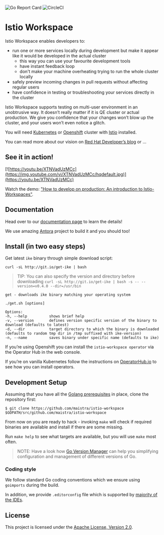 ![Go Report Card](https://goreportcard.com/badge/github.com/maistra/istio-workspace)
![CircleCI](https://circleci.com/gh/maistra/istio-workspace.svg?style=svg)

# Istio Workspace
<!-- Following tag is extracted to operator description when building a bundle using `make bundle` -->
<!-- start::description[] -->
<!-- start::overview[] -->
Istio Workspace enables developers to:

* run one or more services locally during development but make it appear like it would be developed in the actual cluster
  * this way you can use your favourite development tools
  * have instant feedback loop
  * don't make your machine overheating trying to run the whole cluster locally
* safely preview incoming changes in pull requests without affecting regular users
* have confidence in testing or troubleshooting your services directly in the cluster

Istio Workspace supports testing on multi-user environment in an unobtrusive way.
It doesn’t really matter if it is QE cluster or actual production. We give you confidence that your changes won’t blow up the cluster, and your users won’t even notice a glitch.

You will need [Kubernetes](https://k8s.io) or [Openshift](https://openshift.com) cluster with [Istio](https://istio.io/) installed.

You can read more about our vision on [Red Hat Developer’s blog](https://developers.redhat.com/blog/2020/07/14/developing-and-testing-on-production-with-kubernetes-and-istio-workspace/) or ...

<!-- end::overview[] -->
## See it in action!

[![https://youtu.be/XTNVadUzMCc](https://img.youtube.com/vi/XTNVadUzMCc/hqdefault.jpg)](https://youtu.be/XTNVadUzMCc)

Watch the demo: ["How to develop on production: An introduction to Istio-Workspaces"](https://youtu.be/XTNVadUzMCc).

## Documentation

Head over to our [documentation page](https://istio-workspace-docs.netlify.com/) to learn the details!

<!-- end::description[] -->

We use amazing [Antora](https://antora.org/) project to build it and you should too!

## Install (in two easy steps)

Get latest `ike` binary through simple download script:

    curl -sL http://git.io/get-ike | bash

> TIP: You can also specify the version and directory before downloading `curl -sL http://git.io/get-ike | bash -s -- --version=v0.4.0 --dir=/usr/bin`

    get - downloads ike binary matching your operating system

    ./get.sh [options]

    Options:
    -h, --help          shows brief help
    -v, --version       defines version specific version of the binary to download (defaults to latest)
    -d, --dir           target directory to which the binary is downloaded (defaults to random tmp dir in /tmp suffixed with ike-version)
    -n, --name          saves binary under specific name (defaults to ike)

If you’re using Openshift you can install the `istio-workspace operator` via the Operator Hub in the web console.

If you’re on vanilla Kubernetes follow the instructions on [OperatorHub.io](https://operatorhub.io/operator/istio-workspace-operator) to see how you can install operators.

## Development Setup

<!-- start::dev-setup[] -->
Assuming that you have all the [Golang prerequisites](https://golang.org/doc/install) in place, clone the repository first:

    $ git clone https://github.com/maistra/istio-workspace $GOPATH/src/github.com/maistra/istio-workspace

From now on you are ready to hack - invoking `make` will check if required binaries are available and install if there are some missing.

Run `make help` to see what targets are available, but you will use `make` most often.

> NOTE: Have a look how [Go Version Manager](https://github.com/moovweb/gvm) can help you simplifying configuration
> and management of different versions of Go.

### Coding style

We follow standard Go coding conventions which we ensure using `goimports` during the build.

In addition, we provide `.editorconfig` file which is supported by [majority of the IDEs](https://editorconfig.org/#download).

<!-- end::dev-setup[] -->

## License

This project is licensed under the [Apache License, Version 2.0](http://www.apache.org/licenses/).
